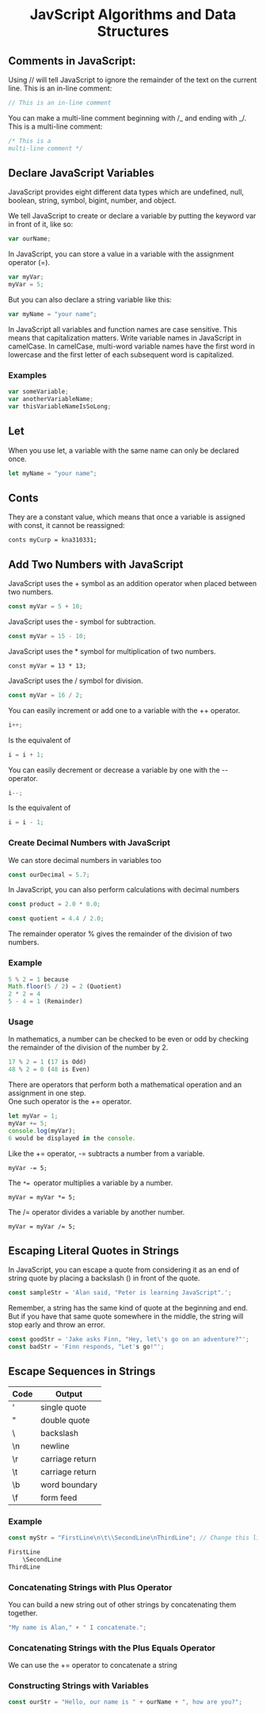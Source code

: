 <h1 align="center">JavScript Algorithms and Data Structures</h1>

## Comments in JavaScript:

Using // will tell JavaScript to ignore the remainder of the text on the current line. This is an in-line comment:

```js
// This is an in-line comment
```

You can make a multi-line comment beginning with /_ and ending with _/. This is a multi-line comment:

```js
/* This is a
multi-line comment */
```

## Declare JavaScript Variables

JavaScript provides eight different data types which are undefined, null, boolean, string, symbol, bigint, number, and object.

We tell JavaScript to create or declare a variable by putting the keyword var in front of it, like so:

```js
var ourName;
```

In JavaScript, you can store a value in a variable with the assignment operator (=).

```js
var myVar;
myVar = 5;
```

But you can also declare a string variable like this:

```js
var myName = "your name";
```

In JavaScript all variables and function names are case sensitive. This means that capitalization matters.
Write variable names in JavaScript in camelCase. In camelCase, multi-word variable names have the first word in lowercase and the first letter of each subsequent word is capitalized.

### Examples

```js
var someVariable;
var anotherVariableName;
var thisVariableNameIsSoLong;
```

## Let

When you use let, a variable with the same name can only be declared once.

```js
let myName = "your name";
```

## Conts

They are a constant value, which means that once a variable is assigned with const, it cannot be reassigned:

```
conts myCurp = kna310331;
```

## Add Two Numbers with JavaScript

JavaScript uses the + symbol as an addition operator when placed between two numbers.

```js
const myVar = 5 + 10;
```

JavaScript uses the - symbol for subtraction.

```js
const myVar = 15 - 10;
```

JavaScript uses the \* symbol for multiplication of two numbers.

```
const myVar = 13 * 13;

```

JavaScript uses the / symbol for division.

```js
const myVar = 16 / 2;
```

You can easily increment or add one to a variable with the ++ operator.

```js
i++;
```

Is the equivalent of

```js
i = i + 1;
```

You can easily decrement or decrease a variable by one with the -- operator.

```js
i--;
```

Is the equivalent of

```js
i = i - 1;
```

### Create Decimal Numbers with JavaScript

We can store decimal numbers in variables too

```js
const ourDecimal = 5.7;
```

In JavaScript, you can also perform calculations with decimal numbers

```js
const product = 2.0 * 0.0;
```

```js
const quotient = 4.4 / 2.0;
```

The remainder operator % gives the remainder of the division of two numbers.

### Example

```js
5 % 2 = 1 because
Math.floor(5 / 2) = 2 (Quotient)
2 * 2 = 4
5 - 4 = 1 (Remainder)
```

### Usage

In mathematics, a number can be checked to be even or odd by checking the remainder of the division of the number by 2.

```js
17 % 2 = 1 (17 is Odd)
48 % 2 = 0 (48 is Even)
```

There are operators that perform both a mathematical operation and an assignment in one step.  
One such operator is the += operator.

```js
let myVar = 1;
myVar += 5;
console.log(myVar);
6 would be displayed in the console.
```

Like the += operator, -= subtracts a number from a variable.

```
myVar -= 5;
```

The `*= `operator multiplies a variable by a number.

```
myVar = myVar *= 5;

```

The /= operator divides a variable by another number.

```
myVar = myVar /= 5;
```

## Escaping Literal Quotes in Strings

In JavaScript, you can escape a quote from considering it as an end of string quote by placing a backslash (\) in front of the quote.

```js
const sampleStr = 'Alan said, "Peter is learning JavaScript".';
```

Remember, a string has the same kind of quote at the beginning and end. But if you have that same quote somewhere in the middle, the string will stop early and throw an error.

```js
const goodStr = 'Jake asks Finn, "Hey, let\'s go on an adventure?"';
const badStr = 'Finn responds, "Let's go!"';
```

## Escape Sequences in Strings

| Code | Output          |
| ---- | --------------- |
| \'   | single quote    |
| \"   | double quote    |
| \\   | backslash       |
| \n   | newline         |
| \r   | carriage return |
| \t   | carriage return |
| \b   | word boundary   |
| \f   | form feed       |

### Example

```js
const myStr = "FirstLine\n\t\\SecondLine\nThirdLine"; // Change this line
```

```js
FirstLine
    \SecondLine
ThirdLine
```

### Concatenating Strings with Plus Operator

You can build a new string out of other strings by concatenating them together.

```js
"My name is Alan," + " I concatenate.";
```

### Concatenating Strings with the Plus Equals Operator

We can use the += operator to concatenate a string

### Constructing Strings with Variables

```js
const ourStr = "Hello, our name is " + ourName + ", how are you?";
```
